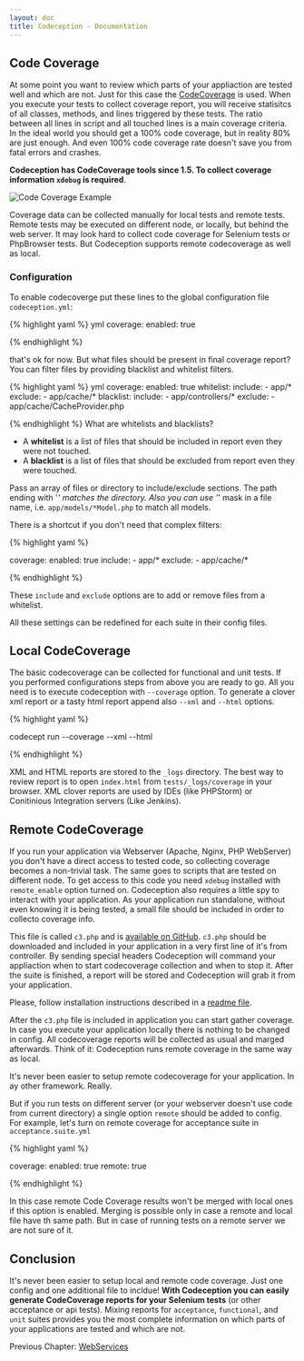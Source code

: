 ```yaml
---
layout: doc
title: Codeception - Documentation
---
```


## Code Coverage

At some point you want to review which parts of your appliaction are tested well and which are not. 
Just for this case the [CodeCoverage](http://en.wikipedia.org/wiki/Code_coverage) is used. When you execute your tests to collect coverage report, 
you will receive statisitcs of all classes, methods, and lines triggered by these tests. 
The ratio between all lines in script and all touched lines is a main coverage criteria. In the ideal world you should get a 100% code coverage,
but in reality 80% are just enough. And even 100% code coverage rate doesn't save you from fatal errors and crashes. 

**Codeception has CodeCoverage tools since 1.5. To collect coverage information `xdebug` is required**.

![Code Coverage Example](http://codeception.com/images/coverage.png)

Coverage data can be collected manually for local tests and remote tests. Remote tests may be executed on different node, 
or locally, but behind the web server. It may look hard to collect code coverage for Selenium tests or PhpBrowser tests. But Codeception
supports remote codecoverage as well as local.

### Configuration

To enable codecoverge put these lines to the global configuration file `codeception.yml`:

{% highlight yaml %}
 yml
coverage:
    enabled: true

{% endhighlight %}

that's ok for now. But what files should be present in final coverage report? You can filter files by providing blacklist and whitelist filters.

{% highlight yaml %}
 yml
coverage:
    enabled: true
    whitelist:
        include:
            - app/*            
        exclude:
            - app/cache/*
    blacklist:
        include:
            - app/controllers/*
        exclude:
            - app/cache/CacheProvider.php
    

{% endhighlight %}
What are whitelists and blacklists?

* A **whitelist** is a list of files that should be included in report even they were not touched.
* A **blacklist** is a list of files that should be excluded from report even they were touched.

Pass an array of files or directory to include/exclude sections. The path ending with '*' matches the directory.
Also you can use '*' mask in a file name, i.e. `app/models/*Model.php` to match all models.

There is a shortcut if you don't need that complex filters:

{% highlight yaml %}

coverage:
    enabled: true
    include:
        - app/*
    exclude:
        - app/cache/*

{% endhighlight %}

These `include` and `exclude` options are to add or remove files from a whitelist.

All these settings can be redefined for each suite in their config files. 

## Local CodeCoverage

The basic codecoverage can be collected for functional and unit tests.
If you performed configurations steps from above you are ready to go.
All you need is to execute codeception with `--coverage` option.
To generate a clover xml report or a tasty html report append also `--xml` and `--html` options.

{% highlight yaml %}

codecept run --coverage --xml --html

{% endhighlight %}

XML and HTML reports are stored to the `_logs` directory. The best way to review report is to open `index.html` from `tests/_logs/coverage` in your browser.
XML clover reports are used by IDEs (like PHPStorm) or Conitinious Integration servers (Like Jenkins).

## Remote CodeCoverage

If you run your application via Webserver (Apache, Nginx, PHP WebServer) you don't have a direct access to tested code, 
so collecting coverage becomes a non-trivial task. The same goes to scripts that are tested on different node. 
To get access to this code you need `xdebug` installed with `remote_enable` option turned on. 
Codeception also requires a little spy to interact  with your application. As your application run standalone, 
without even knowing it is being tested, a small file should be included in order to collecto coverage info. 

This file is called `c3.php` and is [available on GitHub](https://github.com/Codeception/c3). 
`c3.php` should be downloaded and included in your application in a very first line of it's from controller. 
By sending special headers Codeception will command your appliaction when to start codecoverage collection and when to stop it.
After the suite is finished, a report will be stored and Codeception will grab it from your application. 

Please, follow installation instructions described in a [readme file](https://github.com/Codeception/c3).

After the `c3.php` file is included in application you can start gather coverage. 
In case you execute your application locally there is nothing to be changed in config.
All codecoverage reports will be collected as usual and marged afterwards.
Think of it: Codeception runs remote coverage in the same way as local. 

It's never been easier to setup remote codecoverage for your application. In ay other framework. Really.

But if you run tests on different server (or your webserver doesn't use code from current directory) a single option `remote` should be added to config.
For example, let's turn on remote coverage for acceptance suite in `acceptance.suite.yml`

{% highlight yaml %}

coverage:
    enabled: true
    remote: true

{% endhighlight %}

In this case remote Code Coverage results won't be merged with local ones if this option is enabled. 
Merging is possible only in case a remote and local file have th same path. 
But in case of running tests on a remote server we are not sure of it.

## Conclusion

It's never been easier to setup local and remote code coverage. Just one config and one additional file to incldue! 
**With Codeception you can easily generate CodeCoverage reports for your Selenium tests** (or other acceptance or api tests). Mixing reports for `acceptance`, `functional`, and `unit` suites provides 
you the most complete information on which parts of your applications are tested and which are not.



Previous Chapter: [WebServices](/docs/10-WebServices)